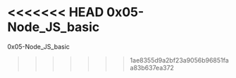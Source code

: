 <<<<<<< HEAD
0x05-Node_JS_basic
=======
0x05-Node_JS_basic
>>>>>>> 1ae8355d9a2bf23a9056b96851faa83b637ea372
